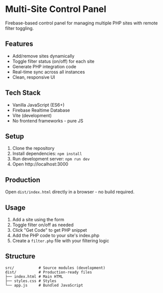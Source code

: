 # Multi-Site Control Panel

Firebase-based control panel for managing multiple PHP sites with remote filter toggling.

## Features

- Add/remove sites dynamically
- Toggle filter status (on/off) for each site
- Generate PHP integration code
- Real-time sync across all instances
- Clean, responsive UI

## Tech Stack

- Vanilla JavaScript (ES6+)
- Firebase Realtime Database
- Vite (development)
- No frontend frameworks - pure JS

## Setup

1. Clone the repository
2. Install dependencies: `npm install`
3. Run development server: `npm run dev`
4. Open http://localhost:3000

## Production

Open `dist/index.html` directly in a browser - no build required.

## Usage

1. Add a site using the form
2. Toggle filter on/off as needed
3. Click "Get Code" to get PHP snippet
4. Add the PHP code to your site's index.php
5. Create a `filter.php` file with your filtering logic

## Structure

```
src/           # Source modules (development)
dist/          # Production-ready files
├── index.html # Main HTML
├── styles.css # Styles
└── app.js     # Bundled JavaScript
```